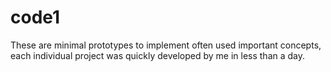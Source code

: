 # code1
These are minimal prototypes to implement often used important concepts, each individual project was quickly developed by me in less than a day.
